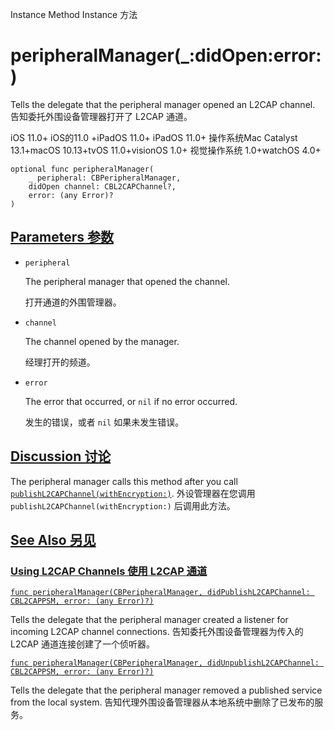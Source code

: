 Instance Method Instance 方法

# peripheralManager(_:didOpen:error:) 

Tells the delegate that the peripheral manager opened an L2CAP channel.
告知委托外围设备管理器打开了 L2CAP 通道。

iOS 11.0+ iOS的11.0 +iPadOS 11.0+ iPadOS 11.0+ 操作系统Mac Catalyst 13.1+macOS 10.13+tvOS 11.0+visionOS 1.0+ 视觉操作系统 1.0+watchOS 4.0+

```
optional func peripheralManager(
    _ peripheral: CBPeripheralManager,
    didOpen channel: CBL2CAPChannel?,
    error: (any Error)?
)
```



## [Parameters 参数](https://developer.apple.com/documentation/corebluetooth/cbperipheralmanagerdelegate/peripheralmanager(_:didopen:error:)#parameters)

- `peripheral`

  The peripheral manager that opened the channel. 

  打开通道的外围管理器。

- `channel`

  The channel opened by the manager. 

  经理打开的频道。

- `error`

  The error that occurred, or `nil` if no error occurred. 

  发生的错误，或者 `nil` 如果未发生错误。

  

## [Discussion 讨论](https://developer.apple.com/documentation/corebluetooth/cbperipheralmanagerdelegate/peripheralmanager(_:didopen:error:)#Discussion)

The peripheral manager calls this method after you call [`publishL2CAPChannel(withEncryption:)`](https://developer.apple.com/documentation/corebluetooth/cbperipheralmanager/publishl2capchannel(withencryption:)).
外设管理器在您调用 `publishL2CAPChannel(withEncryption:)` 后调用此方法。



## [See Also 另见](https://developer.apple.com/documentation/corebluetooth/cbperipheralmanagerdelegate/peripheralmanager(_:didopen:error:)#see-also)

### [Using L2CAP Channels 使用 L2CAP 通道](https://developer.apple.com/documentation/corebluetooth/cbperipheralmanagerdelegate/peripheralmanager(_:didopen:error:)#Using-L2CAP-Channels)

[`func peripheralManager(CBPeripheralManager, didPublishL2CAPChannel: CBL2CAPPSM, error: (any Error)?)`](https://developer.apple.com/documentation/corebluetooth/cbperipheralmanagerdelegate/peripheralmanager(_:didpublishl2capchannel:error:))

Tells the delegate that the peripheral manager created a listener for incoming L2CAP channel connections.
告知委托外围设备管理器为传入的 L2CAP 通道连接创建了一个侦听器。

[`func peripheralManager(CBPeripheralManager, didUnpublishL2CAPChannel: CBL2CAPPSM, error: (any Error)?)`](https://developer.apple.com/documentation/corebluetooth/cbperipheralmanagerdelegate/peripheralmanager(_:didunpublishl2capchannel:error:))

Tells the delegate that the peripheral manager removed a published service from the local system.
告知代理外围设备管理器从本地系统中删除了已发布的服务。
